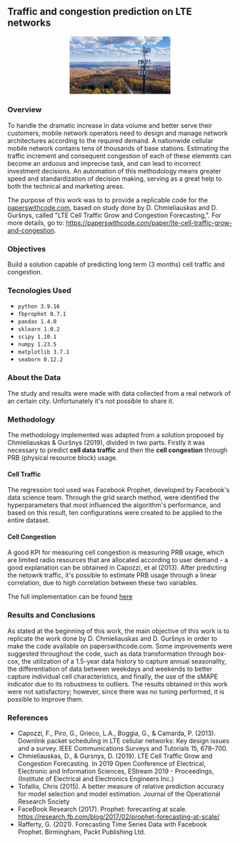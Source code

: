 ## Traffic and congestion prediction on LTE networks
<p align="center">
<img src="images\cellular-network.png" class="center" width="45%"/>
</p>

### Overview
To handle the dramatic increase in data volume and better serve their customers, mobile network operators need to design and manage network architectures according to the required demand.
A nationwide cellular mobile network contains tens of thousands of base stations. Estimating the traffic increment and consequent congestion of each of these elements can become an arduous and imprecise task, and can lead to incorrect investment decisions. An automation of this methodology means greater speed and standardization of decision making, serving as a great help to both the technical and marketing areas.

The purpose of this work was to to provide a replicable code for the [paperswithcode.com](https://paperswithcode.com/), based on study done by D. Chmieliauskas and D. Guršnys, called "LTE Cell Traffic Grow and Congestion Forecasting,". For more details, go to: https://paperswithcode.com/paper/lte-cell-traffic-grow-and-congestion.

### Objectives
Build a solution capable of predicting long term (3 months) cell traffic and congestion.

### Tecnologies Used
* `python 3.9.16`
* `fbprophet 0.7.1`
* `pandas 1.4.0`
* `sklearn 1.0.2`
* `scipy 1.10.1`
* `numpy 1.23.5`
* `matplotlib 3.7.1`
* `seaborn 0.12.2`

### About the Data
The study and results were made with data collected from a real network of an certain city. Unfortunately it's not possible to share it.

### Methodology
The methodology implemented was adapted from a solution proposed by Chmieliauskas & Guršnys (2019), divided in two parts. Firstly it was necessary to predict **cell data traffic** and then the **cell congestion** through PRB (physical resource block) usage.

#### Cell Traffic
The regression tool used was Facebook Prophet, developed by Facebook's data science team. Through the grid search method, were identified the hyperparameters that most influenced the algorithm's performance, and based on this result, ten configurations were created to be applied to the entire dataset.

#### Cell Congestion
A good KPI for measuring cell congestion is measuring PRB usage, which are limited radio resources that are allocated according to user demand - a good explanation can be obtained in Capozzi, et al (2013). After predicting the netowrk traffic, it's possible to estimate PRB usage through a linear correlation, due to high correlation between these two variables.

The full implementation can be found [here](https://github.com/rdemarqui/traffic_prediction_and_congestion/blob/main/LTE_Cell_Traffic_Grow_and_Congestion_Forecasting.ipynb)

### Results and Conclusions
As stated at the beginning of this work, the main objective of this work is to replicate the work done by D. Chmieliauskas and D. Guršnys in order to make the code available on paperswithcode.com. Some improvements were suggested throughout the code, such as data transformation through box-cox, the utilization of a 1.5-year data history to capture annual seasonality, the differentiation of data between weekdays and weekends to better capture individual cell characteristics, and finally, the use of the sMAPE indicator due to its robustness to outliers. The results obtained in this work were not satisfactory; however, since there was no tuning performed, it is possible to improve them.

### References
* Capozzi, F., Piro, G., Grieco, L.A., Boggia, G., & Camarda, P. (2013). Downlink packet scheduling in LTE cellular networks: Key design issues and a survey. IEEE Communications Surveys and Tutorials 15, 678–700.
* Chmieliauskas, D., & Gursnys, D. (2019). LTE Cell Traffic Grow and Congestion Forecasting. In 2019 Open Conference of Electrical, Electronic and Information Sciences, EStream 2019 - Proceedings, (Institute of Electrical and Electronics Engineers Inc.)
* Tofallis, Chris (2015). A better measure of relative prediction accuracy for model selection and model estimation. Journal of the Operational Research Society
* FaceBook Research (2017). Prophet: forecasting at scale. https://research.fb.com/blog/2017/02/prophet-forecasting-at-scale/
* Rafferty, G. (2021). Forecasting Time Series Data with Facebook Prophet. Birmingham, Packt Publishing Ltd.
